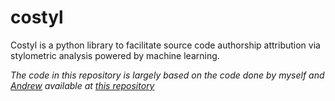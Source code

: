 # costyl
Costyl is a python library to facilitate source code authorship attribution via stylometric analysis powered by machine learning.

*The code in this repository is largely based on the code done by myself and [Andrew](https://github.com/AndrewLFL) available at [this repository](https://github.com/Jbernardiss/codeStylometryResearch)*
